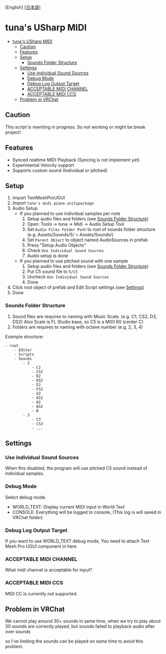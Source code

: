 [English] [[日本語]](./README_JA.md)

# tuna's USharp MIDI

- [tuna's USharp MIDI](#tunas-usharp-midi)
  - [Caution](#caution)
  - [Features](#features)
  - [Setup](#setup)
    - [Sounds Folder Structure](#sounds-folder-structure)
  - [Settings](#settings)
    - [Use individual Sound Sources](#use-individual-sound-sources)
    - [Debug Mode](#debug-mode)
    - [Debug Log Output Target](#debug-log-output-target)
    - [ACCEPTABLE MIDI CHANNEL](#acceptable-midi-channel)
    - [ACCEPTABLE MIDI CCS](#acceptable-midi-ccs)
  - [Problem in VRChat](#problem-in-vrchat)


## Caution

This script is rewriting in progress. So not working or might be break project!

## Features

- Synced realtime MIDI Playback (Syncing is not implement yet)
- Experimental Velocity support
- Supports custom sound (Individual or pitched)

## Setup


1. Import TextMeshProUGUI
2. Import `tuna's midi piano.unitypackage`
3. Audio Setup
    - If you planned to use individual samples per note
        1. Setup audio files and folders (see [Sounds Folder Structure](#sounds-folder-structure))
        2. Open: Tools -> tuna -> Midi -> Audio Setup Tool
        3. Set `Audio Files Folder Path` to root of sounds folder structure (e.g. Assets/Sounds/5/ = Assets/Sounds/)
        4. Set `Parent Object` to object named AudioSources in prefab
        5. Press "Setup Audio Objects"
        6. Check `Use Individual Sound Sources`
        7. Audio setup is done
    - If you planned to use pitched sound with one sample
        1. Setup audio files and folders (see [Sounds Folder Structure](#sounds-folder-structure))
        2. Put C5 sound file to `5/C5`
        3. Uncheck `Use Individual Sound Sources`
        4. Done
4. Click root object of prefab and Edit Script settings (see [Settings](#settings))
5. Done


### Sounds Folder Structure

1. Sound files are requires to naming with Music Scale. (e.g. C1, CS2, D3, DS2) Also Scale is FL Studio base, so C5 is a MIDI 60 (center C).
2. Folders are requires to naming with octave number (e.g. 2, 3, 4)

Example structure:

```
- root
    - Editor
    - Scripts
    - Sounds
        - 2
            - C2
            - CS2
            - D2
            - DS2
            - E2
            - FS2
            - G2
            - GS2
            - A2
            - AS2
            - B
        - 3
            - C3
            - CS3
            - ...
```



## Settings

### Use individual Sound Sources

When this disabled, the program will use pitched C5 sound instead of individual samples.

### Debug Mode

Select debug mode.

- WORLD_TEXT: Display current MIDI input in World Text
- CONSOLE: Everything will be logged to console, (This log is will saved in VRChat folder)


### Debug Log Output Target

If you want to use WORLD_TEXT debug mode, You need to attach Text Mesh Pro UGUI component in here.

### ACCEPTABLE MIDI CHANNEL

What midi channel is acceptable for input?

### ACCEPTABLE MIDI CCS

MIDI CC is currently not supported.



## Problem in VRChat

We cannot play around 30+ sounds in same time, when we try to play about 30 sounds are correctly played, but sounds failed to playback audio after over sounds

so I've limiting the sounds can be played on same time to avoid this problem.

